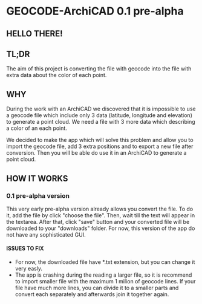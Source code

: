 # GEOCODE-ArchiCAD 0.1 pre-alpha


## HELLO THERE! 

## TL;DR
The aim of this project is converting the file with geocode into the file with extra data about the color of each point.

## WHY
During the work with an ArchiCAD we discovered that it is impossible to use a geocode file which include only 3 data (latitude, longitude and elevation) to generate a point cloud. We need a file with 3 more data which describing a color of an each point.  

We decided to make the app which will solve this problem and allow you to import the geocode file, add 3 extra positions and to export a new file after conversion. Then you will be able do use it in an ArchiCAD to generate a point cloud.


## HOW IT WORKS

### 0.1 pre-alpha version

This very early pre-alpha version already allows you convert the file. To do it, add the file by click "choose the file". Then, wait till the text will appear in the textarea. After that, click "save" button and your converted file will be downloaded to your "downloads" folder. 
For now, this version of the app do not have any sophisticated GUI.

#### ISSUES TO FIX
- For now, the downloaded file have *.txt extension, but you can change it very easly.
- The app is crashing during the reading a larger file, so it is recommend to import smaller file with the maximum 1 milion of geocode lines. If your file have much more lines, you can divide it to a smaller parts and convert each separately and afterwards join it together again.